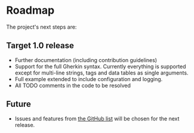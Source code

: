 # Roadmap

The project's next steps are:

## Target 1.0 release

* Further documentation (including contribution guidelines)
* Support for the full Gherkin syntax.  Currently everything is supported except for multi-line strings, tags and data tables as single arguments.
* Full example extended to include configuration and logging.
* All TODO comments in the code to be resolved

## Future

* Issues and features from [the GitHub list](https://github.com/GivePenny/GherkinSpec/issues) will be chosen for the next release.